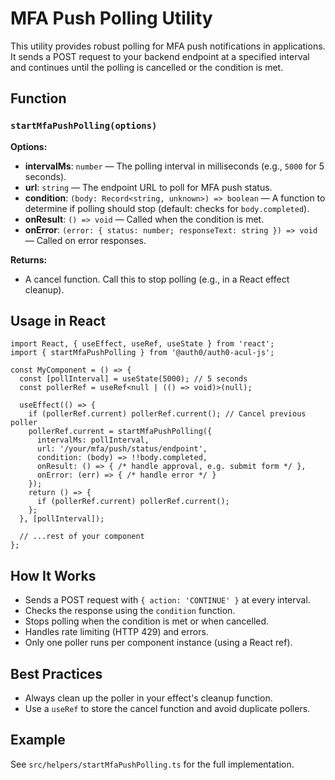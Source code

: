 # MFA Push Polling Utility

This utility provides robust polling for MFA push notifications in applications. It sends a POST request to your backend endpoint at a specified interval and continues until the polling is cancelled or the condition is met.

## Function

### `startMfaPushPolling(options)`

**Options:**
- **intervalMs**: `number` — The polling interval in milliseconds (e.g., `5000` for 5 seconds).
- **url**: `string` — The endpoint URL to poll for MFA push status.
- **condition**: `(body: Record<string, unknown>) => boolean` — A function to determine if polling should stop (default: checks for `body.completed`).
- **onResult**: `() => void` — Called when the condition is met.
- **onError**: `(error: { status: number; responseText: string }) => void` — Called on error responses.

**Returns:**
- A cancel function. Call this to stop polling (e.g., in a React effect cleanup).

## Usage in React

```tsx
import React, { useEffect, useRef, useState } from 'react';
import { startMfaPushPolling } from '@auth0/auth0-acul-js';

const MyComponent = () => {
  const [pollInterval] = useState(5000); // 5 seconds
  const pollerRef = useRef<null | (() => void)>(null);

  useEffect(() => {
    if (pollerRef.current) pollerRef.current(); // Cancel previous poller
    pollerRef.current = startMfaPushPolling({
      intervalMs: pollInterval,
      url: '/your/mfa/push/status/endpoint',
      condition: (body) => !!body.completed,
      onResult: () => { /* handle approval, e.g. submit form */ },
      onError: (err) => { /* handle error */ }
    });
    return () => {
      if (pollerRef.current) pollerRef.current();
    };
  }, [pollInterval]);

  // ...rest of your component
};
```

## How It Works
- Sends a POST request with `{ action: 'CONTINUE' }` at every interval.
- Checks the response using the `condition` function.
- Stops polling when the condition is met or when cancelled.
- Handles rate limiting (HTTP 429) and errors.
- Only one poller runs per component instance (using a React ref).

## Best Practices
- Always clean up the poller in your effect's cleanup function.
- Use a `useRef` to store the cancel function and avoid duplicate pollers.

## Example
See `src/helpers/startMfaPushPolling.ts` for the full implementation.